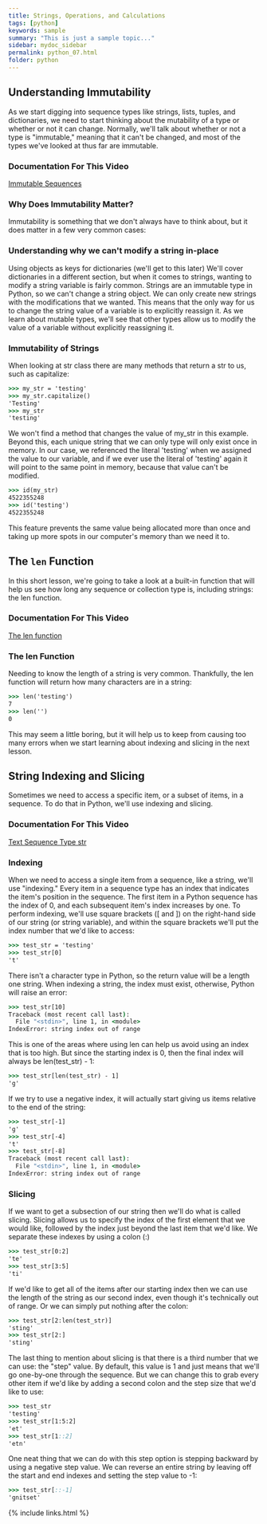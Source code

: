 ```yaml
---
title: Strings, Operations, and Calculations
tags: [python]
keywords: sample
summary: "This is just a sample topic..."
sidebar: mydoc_sidebar
permalink: python_07.html
folder: python
---
```


## Understanding Immutability

As we start digging into sequence types like strings, lists, tuples, and dictionaries, we need to start thinking about the mutability of a type or whether or not it can change. Normally, we'll talk about whether or not a type is "immutable," meaning that it can't be changed, and most of the types we've looked at thus far are immutable.

### Documentation For This Video

[Immutable Sequences](https://docs.python.org/3/library/stdtypes.html#immutable-sequence-types)

### Why Does Immutability Matter?

Immutability is something that we don't always have to think about, but it does matter in a few very common cases:

### Understanding why we can't modify a string in-place

Using objects as keys for dictionaries (we'll get to this later)
We'll cover dictionaries in a different section, but when it comes to strings, wanting to modify a string variable is fairly common. Strings are an immutable type in Python, so we can't change a string object. We can only create new strings with the modifications that we wanted. This means that the only way for us to change the string value of a variable is to explicitly reassign it. As we learn about mutable types, we'll see that other types allow us to modify the value of a variable without explicitly reassigning it.

### Immutability of Strings

When looking at str class there are many methods that return a str to us, such as capitalize:

```cmd
>>> my_str = 'testing'
>>> my_str.capitalize()
'Testing'
>>> my_str
'testing'
```
We won't find a method that changes the value of my_str in this example. Beyond this, each unique string that we can only type will only exist once in memory. In our case, we referenced the literal 'testing' when we assigned the value to our variable, and if we ever use the literal of 'testing' again it will point to the same point in memory, because that value can't be modified.

```cmd
>>> id(my_str)
4522355248
>>> id('testing')
4522355248
```
This feature prevents the same value being allocated more than once and taking up more spots in our computer's memory than we need it to.

## The `len` Function

In this short lesson, we're going to take a look at a built-in function that will help us see how long any sequence or collection type is, including strings: the len function.

### Documentation For This Video

[The len function](https://docs.python.org/3/library/functions.html#len)

### The len Function
Needing to know the length of a string is very common. Thankfully, the len function will return how many characters are in a string:

```cmd
>>> len('testing')
7
>>> len('')
0
```

This may seem a little boring, but it will help us to keep from causing too many errors when we start learning about indexing and slicing in the next lesson.

## String Indexing and Slicing

Sometimes we need to access a specific item, or a subset of items, in a sequence. To do that in Python, we'll use indexing and slicing.

### Documentation For This Video

[Text Sequence Type str](https://docs.python.org/3/library/stdtypes.html#text-sequence-type-str)

### Indexing

When we need to access a single item from a sequence, like a string, we'll use "indexing." Every item in a sequence type has an index that indicates the item's position in the sequence. The first item in a Python sequence has the index of 0, and each subsequent item's index increases by one. To perform indexing, we'll use square brackets ([ and ]) on the right-hand side of our string (or string variable), and within the square brackets we'll put the index number that we'd like to access:

```cmd 
>>> test_str = 'testing'
>>> test_str[0]
't'
```
There isn't a character type in Python, so the return value will be a length one string. When indexing a string, the index must exist, otherwise, Python will raise an error:

```cmd
>>> test_str[10]
Traceback (most recent call last):
  File "<stdin>", line 1, in <module>
IndexError: string index out of range
```

This is one of the areas where using len can help us avoid using an index that is too high. But since the starting index is 0, then the final index will always be len(test_str) - 1:

```cmd
>>> test_str[len(test_str) - 1]
'g'
```

If we try to use a negative index, it will actually start giving us items relative to the end of the string:

```cmd
>>> test_str[-1]
'g'
>>> test_str[-4]
't'
>>> test_str[-8]
Traceback (most recent call last):
  File "<stdin>", line 1, in <module>
IndexError: string index out of range
```

### Slicing

If we want to get a subsection of our string then we'll do what is called slicing. Slicing allows us to specify the index of the first element that we would like, followed by the index just beyond the last item that we'd like. We separate these indexes by using a colon (:)

```cmd
>>> test_str[0:2]
'te'
>>> test_str[3:5]
'ti'
```

If we'd like to get all of the items after our starting index then we can use the length of the string as our second index, even though it's technically out of range. Or we can simply put nothing after the colon:

```cmd
>>> test_str[2:len(test_str)]
'sting'
>>> test_str[2:]
'sting'
```

The last thing to mention about slicing is that there is a third number that we can use: the "step" value. By default, this value is 1 and just means that we'll go one-by-one through the sequence. But we can change this to grab every other item if we'd like by adding a second colon and the step size that we'd like to use:

```cmd
>>> test_str
'testing'
>>> test_str[1:5:2]
'et'
>>> test_str[1::2]
'etn'
```

One neat thing that we can do with this step option is stepping backward by using a negative step value. We can reverse an entire string by leaving off the start and end indexes and setting the step value to -1:

```cmd
>>> test_str[::-1]
'gnitset'
```


{% include links.html %}
